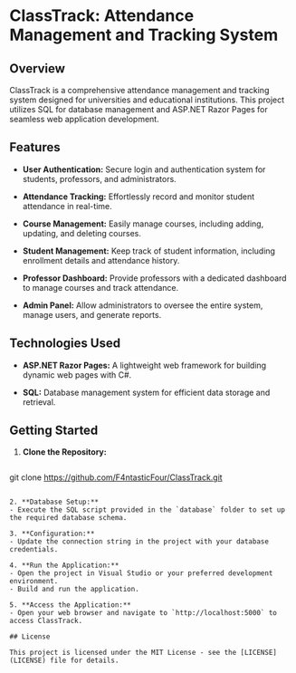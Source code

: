 # ClassTrack: Attendance Management and Tracking System

## Overview

ClassTrack is a comprehensive attendance management and tracking system designed for universities and educational institutions. This project utilizes SQL for database management and ASP.NET Razor Pages for seamless web application development.

## Features

- **User Authentication:** Secure login and authentication system for students, professors, and administrators.

- **Attendance Tracking:** Effortlessly record and monitor student attendance in real-time.

- **Course Management:** Easily manage courses, including adding, updating, and deleting courses.

- **Student Management:** Keep track of student information, including enrollment details and attendance history.

- **Professor Dashboard:** Provide professors with a dedicated dashboard to manage courses and track attendance.

- **Admin Panel:** Allow administrators to oversee the entire system, manage users, and generate reports.

## Technologies Used

- **ASP.NET Razor Pages:** A lightweight web framework for building dynamic web pages with C#.

- **SQL:** Database management system for efficient data storage and retrieval.

## Getting Started

1. **Clone the Repository:**
   ```
  git clone https://github.com/F4ntasticFour/ClassTrack.git
   ```

2. **Database Setup:**
   - Execute the SQL script provided in the `database` folder to set up the required database schema.

3. **Configuration:**
   - Update the connection string in the project with your database credentials.

4. **Run the Application:**
   - Open the project in Visual Studio or your preferred development environment.
   - Build and run the application.

5. **Access the Application:**
   - Open your web browser and navigate to `http://localhost:5000` to access ClassTrack.

## License

This project is licensed under the MIT License - see the [LICENSE](LICENSE) file for details.

